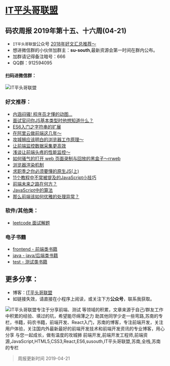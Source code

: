 
# [IT平头哥联盟](https://susouth.com/ "@IT·平头哥联盟，码农书籍，苏南的专栏")

##  码农周报 2019年第十五、十六周(04-21)

+ `IT平头哥联盟`公众号 [2018年好文汇总推荐～](https://mp.weixin.qq.com/s/-BA4X3ScSSpsZRrUCyTuBw)
+ 想进微信群的小伙伴加群主：**su-south**,最新资源会第一时间在群内公布。
+ 加群请记得备注暗号：666
+ QQ群：912594095
#### 扫码进微信群：
![IT平头哥联盟](https://user-images.githubusercontent.com/18324563/55072435-11916a00-50c6-11e9-86ff-b906d7040c2d.png)

### 好文推荐：
+ [内涵闷骚! 程序员才懂的动图...](https://mp.weixin.qq.com/s/HnxmOFlvZ-X5wAyjuEFyjg)
+ [面试官问你JS基本类型时他想知道什么？](https://mp.weixin.qq.com/s/UJ_zTt85VafVQhZblQAKJQ)
+ [ES6入门之字符串的扩展](https://segmentfault.com/a/1190000018927883)
+ [在阿里云做前端这几年～](https://mp.weixin.qq.com/s/f7rnLewqT4csKqfuw9IW0g)
+ [攻城狮应该明白的浏览器工作原理～](https://mp.weixin.qq.com/s/RiJ0tRuuLEZL63Jz6N8FhQ)
+ [让前端监控数据采集更高效](https://segmentfault.com/a/1190000018918875)
+ [浅谈让前端头疼的性能监控～](https://mp.weixin.qq.com/s/TYZV7ZWHVS9vOkLneVco1Q)
+ [如何骚气的打开 web 页面录制与回放的黑盒子～rrweb](https://mp.weixin.qq.com/s/rekl6pqAgBLKE9IMj24m9Q)
+ [浏览器渲染机制](https://segmentfault.com/a/1190000018917730)
+ [求职季之你必须要懂的原生JS(上)](https://mp.weixin.qq.com/s/qwcQ2_9WGdAlbzUjQ-Du3Q)
+ [11个教程中不常被提及的JavaScript小技巧](https://segmentfault.com/a/1190000018897633)
+ [前端未来之路在何方？](https://mp.weixin.qq.com/s/e4kX45oYBsHTvc4Q4QLivA)
+ [JavaScript中的算法](https://mp.weixin.qq.com/s/r1Hsha5hz9sj9g0bt1HVjQ)
+ [那么前端该如何优雅的处理异常？](https://mp.weixin.qq.com/s/h0WhtNXy7MMP6OYrqSCVHQ)

### 软件/其他类：
+ [leetcode 面试解题 ](https://github.com/meibin08/free-programming-books/issues "996.ICU 指的是 “工作 996”， 生病 ICU 。在中国，这是程序员之间的一种自嘲的说法，意思是按照 996 的模式工作，那以后就得进 ICU 了。")


### 电子书籍
+ [frontend - 前端类书籍](../frontend "前端类电子书籍整理")
+ [java - java/后端类书籍](../java "java或后端开发人员电子书籍整理")
+ [test - 测试类书籍](../test "测试人员电子书籍整理")

## 更多分享：
+ 博客：[IT平头哥联盟](https://susouth.com "IT平头哥联盟")
+ 如链接失效，请直接在小程序上阅读，或关注下方**公众号**，联系我获取。

![IT平头哥联盟专注于分享前端、测试 等领域的积累，文章来源于自己/群友工作中积累的经验、填过的坑，希望能尽绵薄之力 助其他同学少走一些弯路,苏南的专栏，书籍，码农书籍，前端开发、React入门，苏南的博客，专注前端开发，关注用户体验，关注国内外最新最好的前端开发技术和前端开发资讯的专业博客，用心分享 与您一起成长，做有温度的攻城狮 前端开发,前端开发工程师,前端资源,JavaScript,HTML5,CSS3,React,ES6,susouth,IT平头哥联盟,苏南,全栈,苏南的专栏](https://user-images.githubusercontent.com/18324563/70633966-608b2980-1c6c-11ea-8123-34f1fd13484e.png "IT平头哥联盟")

> 周报更新时间 2019-04-21


